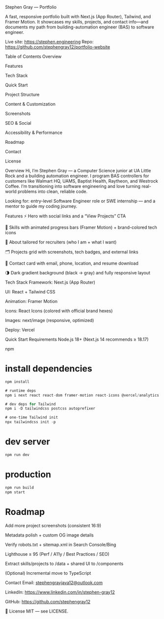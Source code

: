 Stephen Gray — Portfolio






A fast, responsive portfolio built with Next.js (App Router), Tailwind, and Framer Motion. It showcases my skills, projects, and contact info—and documents my path from building-automation engineer (BAS) to software engineer.

Live site: https://stephen.engineering
Repo: https://github.com/stephengray12/portfolio-website

Table of Contents
Overview

Features

Tech Stack

Quick Start

Project Structure

Content & Customization

Screenshots

SEO & Social

Accessibility & Performance

Roadmap

Contact

License

Overview
Hi, I’m Stephen Gray — a Computer Science junior at UA Little Rock and a building automation engineer. I program BAS controllers for customers like Walmart HQ, UAMS, Baptist Health, Raytheon, and Westrock Coffee. I’m transitioning into software engineering and love turning real-world problems into clean, reliable code.

Looking for: entry-level Software Engineer role or SWE internship — and a mentor to guide my coding journey.

Features
⚡ Hero with social links and a “View Projects” CTA

🧩 Skills with animated progress bars (Framer Motion) + brand-colored tech icons

🧠 About tailored for recruiters (who I am + what I want)

🗂 Projects grid with screenshots, tech badges, and external links

💌 Contact card with email, phone, location, and resume download

🌗 Dark gradient background (black → gray) and fully responsive layout

Tech Stack
Framework: Next.js (App Router)

UI: React + Tailwind CSS

Animation: Framer Motion

Icons: React Icons (colored with official brand hexes)

Images: next/image (responsive, optimized)

Deploy: Vercel

Quick Start
Requirements
Node.js 18+ (Next.js 14 recommends ≥ 18.17)

npm 

# install dependencies
```js
npm install

```

```js
# runtime deps
npm i next react react-dom framer-motion react-icons @vercel/analytics

# dev deps for Tailwind
npm i -D tailwindcss postcss autoprefixer

# one-time Tailwind init
npx tailwindcss init -p
```

# dev server
```js
npm run dev
```


# production

```js
npm run build
npm start
```


# Roadmap
 Add more project screenshots (consistent 16:9)

 Metadata polish + custom OG image details

 Verify robots.txt + sitemap.xml in Search Console/Bing

 Lighthouse ≥ 95 (Perf / A11y / Best Practices / SEO)

 Extract skills/projects to /data + shared UI to /components

 (Optional) Incremental move to TypeScript

Contact
Email: stephengrayjava12@outlook.com

LinkedIn: https://www.linkedin.com/in/stephen-gray12

GitHub: https://github.com/stephengray12

📝 License
MIT — see LICENSE.
